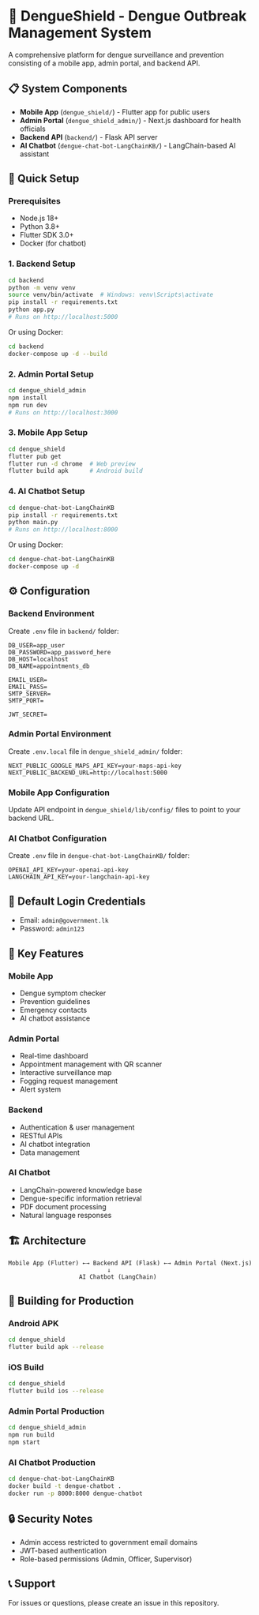 # 🦟 DengueShield - Dengue Outbreak Management System

A comprehensive platform for dengue surveillance and prevention consisting of a mobile app, admin portal, and backend API.

## 📋 System Components

- **Mobile App** (`dengue_shield/`) - Flutter app for public users
- **Admin Portal** (`dengue_shield_admin/`) - Next.js dashboard for health officials  
- **Backend API** (`backend/`) - Flask API server
- **AI Chatbot** (`dengue-chat-bot-LangChainKB/`) - LangChain-based AI assistant

## 🚀 Quick Setup

### Prerequisites
- Node.js 18+
- Python 3.8+
- Flutter SDK 3.0+
- Docker (for chatbot)

### 1. Backend Setup
```bash
cd backend
python -m venv venv
source venv/bin/activate  # Windows: venv\Scripts\activate
pip install -r requirements.txt
python app.py
# Runs on http://localhost:5000
```

Or using Docker:
```bash
cd backend
docker-compose up -d --build
```

### 2. Admin Portal Setup
```bash
cd dengue_shield_admin
npm install
npm run dev
# Runs on http://localhost:3000
```

### 3. Mobile App Setup
```bash
cd dengue_shield
flutter pub get
flutter run -d chrome  # Web preview
flutter build apk      # Android build
```

### 4. AI Chatbot Setup
```bash
cd dengue-chat-bot-LangChainKB
pip install -r requirements.txt
python main.py
# Runs on http://localhost:8000
```

Or using Docker:
```bash
cd dengue-chat-bot-LangChainKB
docker-compose up -d
```

## ⚙️ Configuration

### Backend Environment
Create `.env` file in `backend/` folder:
```env
DB_USER=app_user
DB_PASSWORD=app_password_here
DB_HOST=localhost
DB_NAME=appointments_db

EMAIL_USER=
EMAIL_PASS=
SMTP_SERVER=
SMTP_PORT=

JWT_SECRET=
```

### Admin Portal Environment  
Create `.env.local` file in `dengue_shield_admin/` folder:
```env
NEXT_PUBLIC_GOOGLE_MAPS_API_KEY=your-maps-api-key
NEXT_PUBLIC_BACKEND_URL=http://localhost:5000
```

### Mobile App Configuration
Update API endpoint in `dengue_shield/lib/config/` files to point to your backend URL.

### AI Chatbot Configuration
Create `.env` file in `dengue-chat-bot-LangChainKB/` folder:
```env
OPENAI_API_KEY=your-openai-api-key
LANGCHAIN_API_KEY=your-langchain-api-key
```

## 🔑 Default Login Credentials
- Email: `admin@government.lk`
- Password: `admin123`

## 🌟 Key Features

### Mobile App
- Dengue symptom checker
- Prevention guidelines
- Emergency contacts
- AI chatbot assistance

### Admin Portal  
- Real-time dashboard
- Appointment management with QR scanner
- Interactive surveillance map
- Fogging request management
- Alert system

### Backend
- Authentication & user management
- RESTful APIs
- AI chatbot integration
- Data management

### AI Chatbot
- LangChain-powered knowledge base
- Dengue-specific information retrieval
- PDF document processing
- Natural language responses

## 🏗️ Architecture

```
Mobile App (Flutter) ←→ Backend API (Flask) ←→ Admin Portal (Next.js)
                            ↓
                    AI Chatbot (LangChain)
```

## 📱 Building for Production

### Android APK
```bash
cd dengue_shield
flutter build apk --release
```

### iOS Build
```bash
cd dengue_shield
flutter build ios --release
```

### Admin Portal Production
```bash
cd dengue_shield_admin
npm run build
npm start
```

### AI Chatbot Production
```bash
cd dengue-chat-bot-LangChainKB
docker build -t dengue-chatbot .
docker run -p 8000:8000 dengue-chatbot
```

## 🔒 Security Notes

- Admin access restricted to government email domains
- JWT-based authentication
- Role-based permissions (Admin, Officer, Supervisor)

## 📞 Support

For issues or questions, please create an issue in this repository.